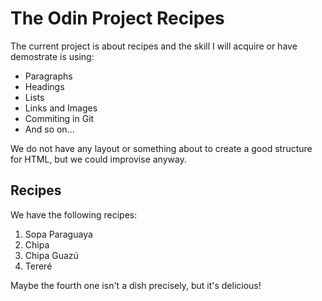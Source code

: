 # The Odin Project Recipes

The current project is about recipes and the skill I will acquire or have demostrate is using:

- Paragraphs
- Headings
- Lists
- Links and Images
- Commiting in Git
- And so on...

We do not have any layout or something about to create a good structure for HTML, but we could improvise anyway.

## Recipes

We have the following recipes:

1. Sopa Paraguaya
2. Chipa
3. Chipa Guazú
4. Tereré

Maybe the fourth one isn't a dish precisely, but it's delicious!
